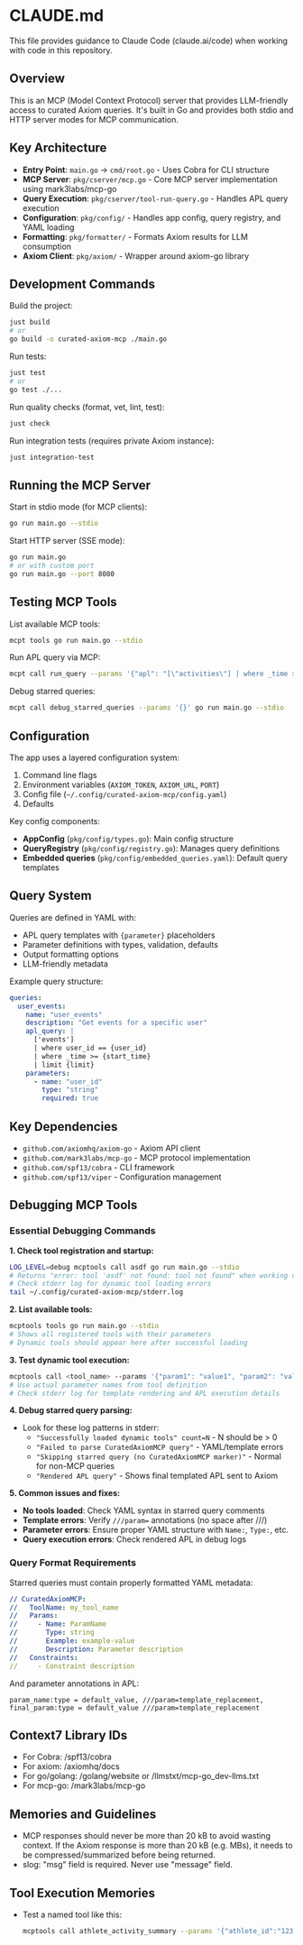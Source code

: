 # CLAUDE.md

This file provides guidance to Claude Code (claude.ai/code) when working with code in this repository.

## Overview

This is an MCP (Model Context Protocol) server that provides LLM-friendly access to curated Axiom queries. It's built in Go and provides both stdio and HTTP server modes for MCP communication.

## Key Architecture

- **Entry Point**: `main.go` → `cmd/root.go` - Uses Cobra for CLI structure
- **MCP Server**: `pkg/cserver/mcp.go` - Core MCP server implementation using mark3labs/mcp-go
- **Query Execution**: `pkg/cserver/tool-run-query.go` - Handles APL query execution
- **Configuration**: `pkg/config/` - Handles app config, query registry, and YAML loading
- **Formatting**: `pkg/formatter/` - Formats Axiom results for LLM consumption
- **Axiom Client**: `pkg/axiom/` - Wrapper around axiom-go library

## Development Commands

Build the project:
```bash
just build
# or
go build -o curated-axiom-mcp ./main.go
```

Run tests:
```bash
just test
# or
go test ./...
```

Run quality checks (format, vet, lint, test):
```bash
just check
```

Run integration tests (requires private Axiom instance):
```bash
just integration-test
```

## Running the MCP Server

Start in stdio mode (for MCP clients):
```bash
go run main.go --stdio
```

Start HTTP server (SSE mode):
```bash
go run main.go
# or with custom port
go run main.go --port 8080
```

## Testing MCP Tools

List available MCP tools:
```bash
mcpt tools go run main.go --stdio
```

Run APL query via MCP:
```bash
mcpt call run_query --params '{"apl": "[\"activities\"] | where _time > ago(1h) | count"}' go run main.go --stdio
```

Debug starred queries:
```bash
mcpt call debug_starred_queries --params '{}' go run main.go --stdio
```

## Configuration

The app uses a layered configuration system:
1. Command line flags
2. Environment variables (`AXIOM_TOKEN`, `AXIOM_URL`, `PORT`)
3. Config file (`~/.config/curated-axiom-mcp/config.yaml`)
4. Defaults

Key config components:
- **AppConfig** (`pkg/config/types.go`): Main config structure
- **QueryRegistry** (`pkg/config/registry.go`): Manages query definitions
- **Embedded queries** (`pkg/config/embedded_queries.yaml`): Default query templates

## Query System

Queries are defined in YAML with:
- APL query templates with `{parameter}` placeholders
- Parameter definitions with types, validation, defaults
- Output formatting options
- LLM-friendly metadata

Example query structure:
```yaml
queries:
  user_events:
    name: "user_events"
    description: "Get events for a specific user"
    apl_query: |
      ['events']
      | where user_id == {user_id}
      | where _time >= {start_time}
      | limit {limit}
    parameters:
      - name: "user_id"
        type: "string"
        required: true
```

## Key Dependencies

- `github.com/axiomhq/axiom-go` - Axiom API client
- `github.com/mark3labs/mcp-go` - MCP protocol implementation
- `github.com/spf13/cobra` - CLI framework
- `github.com/spf13/viper` - Configuration management

## Debugging MCP Tools

### Essential Debugging Commands

**1. Check tool registration and startup:**
```bash
LOG_LEVEL=debug mcptools call asdf go run main.go --stdio
# Returns "error: tool 'asdf' not found: tool not found" when working correctly
# Check stderr log for dynamic tool loading errors
tail ~/.config/curated-axiom-mcp/stderr.log
```

**2. List available tools:**
```bash
mcptools tools go run main.go --stdio
# Shows all registered tools with their parameters
# Dynamic tools should appear here after successful loading
```

**3. Test dynamic tool execution:**
```bash
mcptools call <tool_name> --params '{"param1": "value1", "param2": "value2"}' go run main.go --stdio
# Use actual parameter names from tool definition
# Check stderr log for template rendering and APL execution details
```

**4. Debug starred query parsing:**
- Look for these log patterns in stderr:
  - `"Successfully loaded dynamic tools" count=N` - N should be > 0
  - `"Failed to parse CuratedAxiomMCP query"` - YAML/template errors
  - `"Skipping starred query (no CuratedAxiomMCP marker)"` - Normal for non-MCP queries
  - `"Rendered APL query"` - Shows final templated APL sent to Axiom

**5. Common issues and fixes:**
- **No tools loaded**: Check YAML syntax in starred query comments
- **Template errors**: Verify `///param=` annotations (no space after ///)
- **Parameter errors**: Ensure proper YAML structure with `Name:`, `Type:`, etc.
- **Query execution errors**: Check rendered APL in debug logs

### Query Format Requirements

Starred queries must contain properly formatted YAML metadata:

```yaml
// CuratedAxiomMCP:
//   ToolName: my_tool_name
//   Params:
//     - Name: ParamName
//       Type: string
//       Example: example-value
//       Description: Parameter description
//   Constraints:
//     - Constraint description
```

And parameter annotations in APL:
```apl
param_name:type = default_value, ///param=template_replacement,
final_param:type = default_value ///param=template_replacement
```

## Context7 Library IDs

- For Cobra: /spf13/cobra
- For axiom: /axiomhq/docs
- For go/golang: /golang/website or /llmstxt/mcp-go_dev-llms.txt
- For mcp-go: /mark3labs/mcp-go

## Memories and Guidelines

- MCP responses should never be more than 20 kB to avoid wasting context. If the Axiom response is more than 20 kB (e.g. MBs), it needs to be compressed/summarized before being returned.
- slog: "msg" field is required. Never use "message" field.

## Tool Execution Memories

- Test a named tool like this:
  ```bash
  mcptools call athlete_activity_summary --params '{"athlete_id":"12345", "time_range": "7d"}' go run main.go --stdio
  ```
